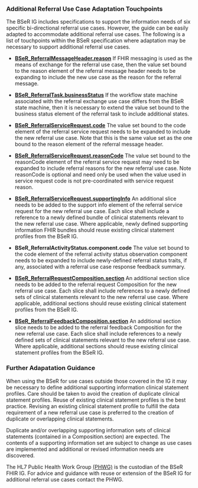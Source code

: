 ### Additional Referral Use Case Adaptation Touchpoints

The BSeR IG includes specifications to support the information needs of six specific bi-directional referral use cases. However, the guide can be easily adapted to accommodate additional referral use cases. The following is a list of touchpoints within the BSeR specification where adaptation may be necessary to support additional referral use cases.

* **[BSeR_ReferralMessageHeader.reason](StructureDefinition-BSeR-ReferralMessageHeader-definitions.html#MessageHeader.reason)** If FHIR messaging is used as the means of exchange for the referral use case, then the value set bound to the reason element of the referral message header needs to be expanding to include the new use case as the reason for the referral message.

* **[BSeR_ReferralTask.businessStatus](StructureDefinition-BSeR-ReferralTask-definitions.html#Task.businessStatus)** If the workflow state machine associated with the referral exchange use case differs from the BSeR state machine, then it is necessary to extend the value set bound to the business status element of the referral task to include additional states.

* **[BSeR_ReferralServiceRequest.code](StructureDefinition-BSeR-ReferralServiceRequest-definitions.html#ServiceRequest.code)** The value set bound to the code element of the referral service request needs to be expanded to include the new referral use case. Note that this is the same value set as the one bound to the reason element of the referral message header.

* **[BSeR_ReferralServiceRequest.reasonCode](StructureDefinition-BSeR-ReferralServiceRequest-definitions.html#diff_ServiceRequest.reasonCode)** The value set bound to the reasonCode element of the referral service request may need to be expanded to include referral reasons for the new referral use case. Note reasonCode is optional and need only be used when the value used in service request code is not pre-coordinated with service request reason.

* **[BSeR_ReferralServiceRequest.supportingInfo](StructureDefinition-BSeR-ReferralServiceRequest-definitions.html#diff_ServiceRequest.supportingInfo)** An additional slice needs to be added to the support info element of the referral service request for the new referral use case. Each slice shall include a reference to a newly defined bundle of clinical statements relevant to the new referral use case. Where applicable, newly defined supporting information FHIR bundles should reuse existing clinical statement profiles from the BSeR IG.

* **BSeR_ReferralActivityStatus.component.code** The value set bound to the code element of the referral activity status observation component needs to be expanded to include newly-defined referral status traits, if any, associated with a referral use case response feedback summary.

* **[BSeR_ReferralRequestComposition.section](StructureDefinition-BSeR-ReferralRequestComposition-definitions.html#diff_Composition.section)** An additional section slice needs to be added to the referral request Composition for the new referral use case. Each slice shall include references to a newly defined sets of clinical statements relevant to the new referral use case. Where applicable, additional sections should reuse existing clinical statement profiles from the BSeR IG.

* **[BSeR_ReferralFeedbackComposition.section](StructureDefinition-BSeR-ReferralFeedbackComposition-definitions.html#diff_Composition.section)** An additional section slice needs to be added to the referral feedback Composition for the new referral use case. Each slice shall include references to a newly defined sets of clinical statements relevant to the new referral use case. Where applicable, additional sections should reuse existing clinical statement profiles from the BSeR IG.


### Further Adapatation Guidance

When using the BSeR for use cases outside those covered in the IG it may be necessary to define additional supporting information clinical statement profiles. Care should be taken to avoid the creation of duplicate clinical statement profiles. Reuse of existing clinical statement profiles is the best practice. Revising an existing clinical statement profile to fulfill the data requirement of a new referral use case is preferred to the creation of duplicate or overlapping clinical statements. 

Duplicate and/or overlapping supporting information sets of clinical statements (contained in a Composition.section) are expected. The contents of a supporting information set are subject to change as use cases are implemented and additional or revised information needs are discovered.

The HL7 Public Health Work Group [(PHWG)](https://confluence.hl7.org/display/PHWG) is the custodian of the BSeR FHIR IG. For advice and guidance with reuse or extension of the BSeR IG for additional referral use cases contact the PHWG.